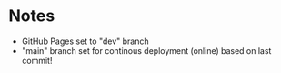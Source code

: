 # Notes
- GitHub Pages set to "dev" branch
- "main" branch set for continous deployment (online) based on last commit!


